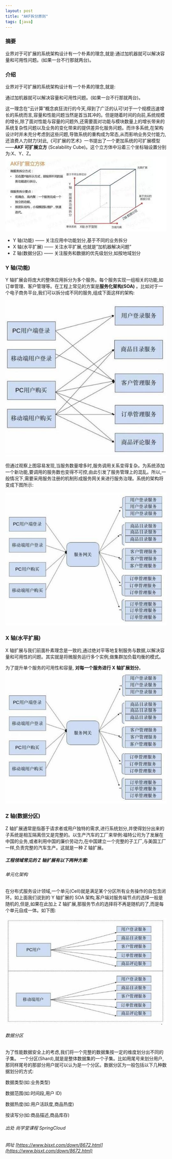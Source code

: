 ```yaml
---
layout: post
title: "AKF拆分原则"
tags: [java]
---
```

### 摘要
业界对于可扩展的系统架构设计有一个朴素的理念,就是:通过加机器就可以解决容量和可用性问题。(如果一台不行那就两台)。
<!--excerpt-->
### 介绍
业界对于可扩展的系统架构设计有一个朴素的理念,就是:

通过加机器就可以解决容量和可用性问题。(如果一台不行那就两台)。

这一理念在“云计算”概念疯狂流行的今天,得到了广泛的认可!对于一个规模迅速增长的系统而言,容量和性能问题当然是首当其冲的。但是随着时间的向前,系统规模的增长,除了面对性能与容量的问题外,还需要面对功能与模块数量上的增长带来的系统复杂性问题以及业务的变化带来的提供差异化服务问题。而许多系统,在架构设计时并未充分考虑到这些问题,导致系统的重构成为常态,从而影响业务交付能力,还浪费人力财力!对此,《可扩展的艺术》一书提出了一个更加系统的可扩展模型——**AKF 可扩展立方** (Scalability Cube)。这个立方体中沿着三个坐标轴设置分别为:X、Y、Z。
![AKF扩展立方](assets/images/AKF扩展立方.png)
- Y 轴(功能) —— 关注应用中功能划分,基于不同的业务拆分
- X 轴(水平扩展) —— 关注水平扩展,也就是”加机器解决问题”
- Z 轴(数据分区) —— 关注服务和数据的优先级划分,如按地域划分

### Y 轴(功能)
Y 轴扩展会将庞大的整体应用拆分为多个服务。每个服务实现一组相关的功能,如订单管理、客户管理等。在工程上常见的方案是**服务化架构(SOA)** 。比如对于一个电子商务平台,我们可以拆分成不同的服务,组成下面这样的架构:

![Y轴](assets/images/AKF_Y.png)

但通过观察上图容易发现,当服务数量增多时,服务调用关系变得复杂。为系统添加一个新功能,要调用的服务数也变得不可控,由此引发了服务管理上的混乱。所以,一般情况下,需要采用服务注册的机制形成服务网关来进行服务治理。系统的架构将变成下图所示:

![服务注册](assets/images/AKF_Y服务注册.png)
### X 轴(水平扩展)
X 轴扩展与我们前面朴素理念是一致的,通过绝对平等地复制服务与数据,以解决容量和可用性的问题。其实就是将微服务运行多个实例,做集群加负载均衡的模式。

为了提升单个服务的可用性和容量, **对每一个服务进行 X 轴扩展划分**。
![X 轴(水平扩展)](assets/images/AKF_X.png)
### Z 轴(数据分区)
Z 轴扩展通常是指基于请求者或用户独特的需求,进行系统划分,并使得划分出来的子系统是相互隔离但又是完整的。以生产汽车的工厂来举例:福特公司为了发展在中国的业务,或者利用中国的廉价劳动力,在中国建立一个完整的子工厂,与美国工厂一样,负责完整的汽车生产。这就是一种 Z 轴扩展。
##### 工程领域常见的 Z 轴扩展有以下两种方案:
###### 单元化架构
在分布式服务设计领域,一个单元(Cell)就是满足某个分区所有业务操作的自包含闭环。如上面我们说到的 Y 轴扩展的 SOA 架构,客户端对服务端节点的选择一般是随机的,但是,如果在此加上 Z 轴扩展,那服务节点的选择将不再是随机的了,而是每个单元自成一体。如下图:

![AKF单元化架构](assets/images/AKF单元化架构.png)
###### 数据分区
为了性能数据安全上的考虑,我们将一个完整的数据集按一定的维度划分出不同的子集。 一个分区(Shard),就是是整体数据集的一个子集。比如用尾号来划分用户,那同样尾号的那部分用户就可以认为是一个分区。数据分区为一般包括以下几种数据划分的方式:

数据类型(如:业务类型)

数据范围(如:时间段,用户 ID)

数据热度(如:用户活跃度,商品热度)

按读写分(如:商品描述,商品库存)
###### 出处 尚学堂课程 SpringCloud
###### 网址 [https://www.bjsxt.com/down/8672.html](https://www.bjsxt.com/down/8672.html)
